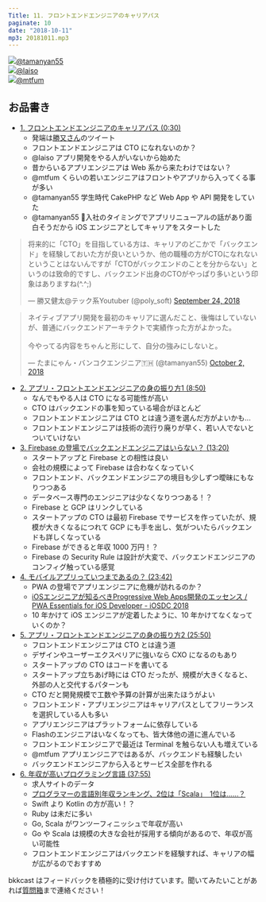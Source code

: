 ```yaml
---
Title: 11. フロントエンドエンジニアのキャリアパス
paginate: 10
date: "2018-10-11"
mp3: 20181011.mp3
---
```


<div class="presenter-container">
  <div class="presenter-item">
    <a href="https://twitter.com/tamanyan55" target="_blank"><img class="icon" src="https://pbs.twimg.com/profile_images/712212594396778497/BqOVpfAj_400x400.jpg"><span>@tamanyan55</span></a>
  </div>
  <div class="presenter-item">
    <a href="https://twitter.com/laiso" target="_blank"><img class="icon" src="https://pbs.twimg.com/profile_images/1453556212/profile_img.png.128.1291829485_reasonably_small_400x400.png"><span>@laiso</span></a>
  </div>
  <div class="presenter-item">
    <a href="https://twitter.com/mtfum" target="_blank"><img class="icon" src="https://pbs.twimg.com/profile_images/951572065953267712/RrGk9_zs_400x400.jpg"><span>@mtfum</span></a>
  </div>
</div>

## お品書き

- <a class="jump" href="#0">1. フロントエンドエンジニアのキャリアパス (0:30)</a>
  - 発端は[勝又さん](https://twitter.com/poly_soft)のツイート
  - フロントエンドエンジニアは CTO になれないのか？
  - @laiso アプリ開発をやる人がいないから始めた
  - 昔からいるアプリエンジニアは Web 系から来たわけではない？
  - @mtfum くらいの若いエンジニアはフロントやアプリから入ってくる事が多い
  - @tamanyan55 学生時代 CakePHP など Web App や API 開発をしていた
  - @tamanyan55 入社のタイミングでアプリリニューアルの話があり面白そうだから iOS エンジニアとしてキャリアをスタートした

<blockquote class="twitter-tweet"><p lang="ja" dir="ltr">将来的に「CTO」を目指している方は、キャリアのどこかで「バックエンド」を経験しておいた方が良いというか、他の職種の方がCTOになれないということはないんですが「CTOがバックエンドのことを分からない」というのは致命的ですし、バックエンド出身のCTOがやっぱり多いという印象はありますね(^.^;)</p>&mdash; 勝又健太@テック系Youtuber (@poly_soft) <a href="https://twitter.com/poly_soft/status/1044214394886840320?ref_src=twsrc%5Etfw">September 24, 2018</a></blockquote> <script async src="https://platform.twitter.com/widgets.js" charset="utf-8"></script>

<blockquote class="twitter-tweet"><p lang="ja" dir="ltr">ネイティブアプリ開発を最初のキャリアに選んだこと、後悔はしていないが、普通にバックエンドアーキテクトで実績作った方がよかった。<br><br>今やってる内容をちゃんと形にして、自分の強みにしないと。</p>&mdash; たまにゃん・バンコクエンジニア🇹🇭 (@tamanyan55) <a href="https://twitter.com/tamanyan55/status/1047116387548839936?ref_src=twsrc%5Etfw">October 2, 2018</a></blockquote> <script async src="https://platform.twitter.com/widgets.js" charset="utf-8"></script>

- <a class="jump" href="#530">2. アプリ・フロントエンドエンジニアの身の振り方1 (8:50)</a>
  - なんでもやる人は CTO になる可能性が高い
  - CTO はバックエンドの事を知っている場合がほとんど
  - フロントエンドエンジニアは CTO とは違う道を選んだ方がよいかも...
  - フロントエンドエンジニアは技術の流行り廃りが早く、若い人でないとついていけない
- <a class="jump" href="#800">3. Firebase の登場でバックエンドエンジニアはいらない？ (13:20)</a>
  - スタートアップと Firebase との相性は良い
  - 会社の規模によって Firebase は合わなくなっていく
  - フロントエンド、バックエンドエンジニアの境目も少しずつ曖昧にもなりつつある
  - データベース専門のエンジニアは少なくなりつつある！？
  - Firebase と GCP はリンクしている
  - スタートアップの CTO は最初 Firebase でサービスを作っていたが、規模が大きくなるにつれて GCP にも手を出し、気がついたらバックエンドも詳しくなっている
  - Firebase ができると年収 1000 万円！？
  - Firebase の Security Rule は設計が大変で、バックエンドエンジニアのコンフィグ触っている感覚
- <a class="jump" href="#1422">4. モバイルアプリっていつまであるの？ (23:42)</a>
  - PWA の登場でアプリエンジニアに危機が訪れるのか？
  - [iOSエンジニアが知るべきProgressive Web Apps開発のエッセンス / PWA Essentials for iOS Developer - iOSDC 2018](https://speakerdeck.com/laiso/pwa-essentials-for-ios-developer-iosdc-2018)
  - 10 年かけて iOS エンジニアが定着したように、10 年かけてなくなっていくのか？
- <a class="jump" href="#1550">5. アプリ・フロントエンドエンジニアの身の振り方2 (25:50)</a>
  - フロントエンドエンジニアは CTO とは違う道 
  - デザインやユーザーエクスペリアに強いなら CXO になるのもあり
  - スタートアップの CTO はコードを書いてる
  - スタートアップ立ちあげ時には CTO だったが、規模が大きくなると、外部の人と交代するパターンも
  - CTO だと開発規模で工数や予算の計算が出来たほうがよい
  - フロントエンド・アプリエンジニアはキャリアパスとしてフリーランスを選択している人も多い
  - アプリエンジニアはプラットフォームに依存している
  - Flashのエンジニアはいなくなっても、皆大体他の道に進んでいる
  - フロントエンドエンジニアで最近は Terminal を触らない人も増えている
  - @mtfum アプリエンジニアではあるが、バックエンドも経験したい
  - バックエンドエンジニアから入るとサービス全部を作れる
- <a class="jump" href="#2275">6. 年収が高いプログラミング言語 (37:55)</a>
  - 求人サイトのデータ
  - [プログラマーの言語別年収ランキング、2位は「Scala」　1位は……？](http://www.itmedia.co.jp/business/articles/1808/07/news068.html)
  - Swift より Kotlin の方が高い！？
  - Ruby は未だに多い
  - Go, Scala がワンツーフィニッシュで年収が高い
  - Go や Scala は規模の大きな会社が採用する傾向があるので、年収が高い可能性
  - フロントエンドエンジニアはバックエンドを経験すれば、キャリアの幅が広がるのでおすすめ

bkkcast はフィードバックを積極的に受け付けています。聞いてみたいことがあれば<a class="notice" href="https://peing.nt/ja/bkkcast" target="_blank">質問箱</a>まで連絡ください！
